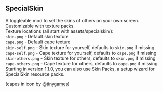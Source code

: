 ## SpecialSkin

A toggleable mod to set the skins of others on your own screen. Customizable with texture packs.  
Texture locations (all start with assets/specialskin/):  
`skin.png` - Default skin texture  
`cape.png` - Default cape texture  
`skin-self.png` - Skin texture for yourself, defaults to `skin.png` if missing  
`cape-self.png` - Cape texture for yourself, defaults to `cape.png` if missing  
`skin-others.png` - Skin texture for others, defaults to `skin.png`  if missing  
`cape-others.png` - Cape texture for others, defaults to `cape.png`  if missing  
Starting in version 1.1.0, you can also use Skin Packs, a setup wizard for SpecialSkin resource packs.

(capes in icon by [@tinygames](https://www.youtube.com/@Tiny_Games))
